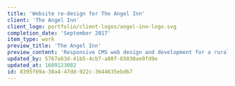 ```yaml
---
title: 'Website re-design for The Angel Inn'
client: 'The Angel Inn'
client_logo: portfolio/client-logos/angel-inn-logo.svg
completion_date: 'September 2017'
item_type: work
preview_title: 'The Angel Inn'
preview_content: 'Responsive CMS web design and development for a rural Norfolk pub'
updated_by: 5767a63d-41b5-4cb7-a80f-65030ae9fd9e
updated_at: 1609123082
id: 8395f69a-30a4-47dd-922c-3644635ebd67
---
```

